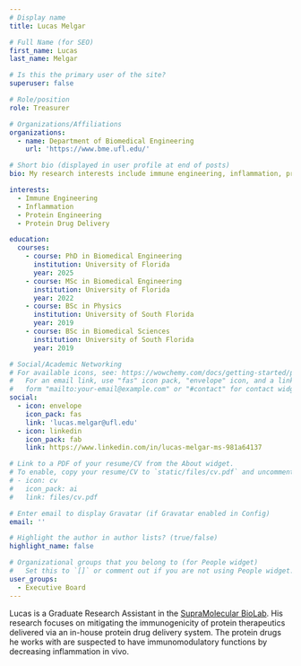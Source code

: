 ```yaml
---
# Display name
title: Lucas Melgar

# Full Name (for SEO)
first_name: Lucas
last_name: Melgar

# Is this the primary user of the site?
superuser: false

# Role/position
role: Treasurer

# Organizations/Affiliations
organizations:
  - name: Department of Biomedical Engineering
    url: 'https://www.bme.ufl.edu/'

# Short bio (displayed in user profile at end of posts)
bio: My research interests include immune engineering, inflammation, protein engineering, and protein drug delivery.

interests:
  - Immune Engineering
  - Inflammation
  - Protein Engineering
  - Protein Drug Delivery

education:
  courses:
    - course: PhD in Biomedical Engineering
      institution: University of Florida
      year: 2025
    - course: MSc in Biomedical Engineering
      institution: University of Florida
      year: 2022
    - course: BSc in Physics
      institution: University of South Florida
      year: 2019
    - course: BSc in Biomedical Sciences
      institution: University of South Florida
      year: 2019

# Social/Academic Networking
# For available icons, see: https://wowchemy.com/docs/getting-started/page-builder/#icons
#   For an email link, use "fas" icon pack, "envelope" icon, and a link in the
#   form "mailto:your-email@example.com" or "#contact" for contact widget.
social:
  - icon: envelope
    icon_pack: fas
    link: 'lucas.melgar@ufl.edu'
  - icon: linkedin
    icon_pack: fab
    link: https://www.linkedin.com/in/lucas-melgar-ms-981a64137

# Link to a PDF of your resume/CV from the About widget.
# To enable, copy your resume/CV to `static/files/cv.pdf` and uncomment the lines below.
# - icon: cv
#   icon_pack: ai
#   link: files/cv.pdf

# Enter email to display Gravatar (if Gravatar enabled in Config)
email: ''

# Highlight the author in author lists? (true/false)
highlight_name: false

# Organizational groups that you belong to (for People widget)
#   Set this to `[]` or comment out if you are not using People widget.
user_groups:
  - Executive Board
---
```


Lucas is a Graduate Research Assistant in the [SupraMolecular BioLab](https://www.bme.ufl.edu/labs/hudalla/). His research focuses on mitigating the immunogenicity of protein therapeutics delivered via an in-house protein drug delivery system. The protein drugs he works with are suspected to have immunomodulatory functions by decreasing inflammation in vivo.
